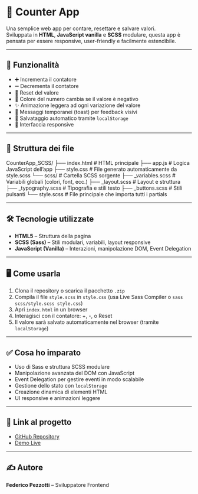 # 🧮 Counter App

Una semplice web app per contare, resettare e salvare valori.  
Sviluppata in **HTML**, **JavaScript vanilla** e **SCSS** modulare, questa app è pensata per essere responsive, user-friendly e facilmente estendibile.

---

## 🚀 Funzionalità

- ➕ Incrementa il contatore  
- ➖ Decrementa il contatore  
- 🔄 Reset del valore  
- 🌈 Colore del numero cambia se il valore è negativo  
- ✨ Animazione leggera ad ogni variazione del valore  
- 💬 Messaggi temporanei (toast) per feedback visivi  
- 💾 Salvataggio automatico tramite `localStorage`  
- 📱 Interfaccia responsive  

---

## 📁 Struttura dei file

CounterApp_SCSS/
├── index.html # HTML principale
├── app.js # Logica JavaScript dell’app
├── style.css # File generato automaticamente da style.scss
└── scss/ # Cartella SCSS sorgente
  ├── _variables.scss # Variabili globali (colori, font, ecc.)
  ├── _layout.scss # Layout e struttura
  ├── _typography.scss # Tipografia e stili testo
  ├── _buttons.scss # Stili pulsanti
  └── style.scss # File principale che importa tutti i partials


---

## 🛠️ Tecnologie utilizzate

- **HTML5** – Struttura della pagina  
- **SCSS (Sass)** – Stili modulari, variabili, layout responsive  
- **JavaScript (Vanilla)** – Interazioni, manipolazione DOM, Event Delegation  

---

## 🖥️ Come usarla

1. Clona il repository o scarica il pacchetto `.zip`
2. Compila il file `style.scss` in `style.css` (usa Live Sass Compiler o `sass scss/style.scss style.css`)
3. Apri `index.html` in un browser
4. Interagisci con il contatore: +, -, o Reset
5. Il valore sarà salvato automaticamente nel browser (tramite `localStorage`)

---

## ✅ Cosa ho imparato

- Uso di Sass e struttura SCSS modulare  
- Manipolazione avanzata del DOM con JavaScript  
- Event Delegation per gestire eventi in modo scalabile  
- Gestione dello stato con `localStorage`  
- Creazione dinamica di elementi HTML  
- UI responsive e animazioni leggere  

---

## 🔗 Link al progetto

- [GitHub Repository](https://github.com/pezzox/Progetto-JS)
- [Demo Live](https://pezzox.github.io/Progetto-JS/)

---

## ✍️ Autore

**Federico Pezzotti** – Sviluppatore Frontend  

